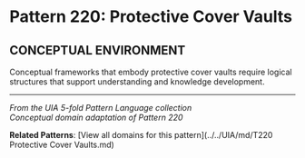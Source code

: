 # Pattern 220: Protective Cover Vaults

## CONCEPTUAL ENVIRONMENT

Conceptual frameworks that embody protective cover vaults require logical structures that support understanding and knowledge development.

---

*From the UIA 5-fold Pattern Language collection*  
*Conceptual domain adaptation of Pattern 220*

**Related Patterns**: [View all domains for this pattern](../../UIA/md/T220 Protective Cover Vaults.md)